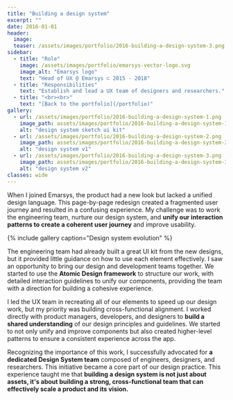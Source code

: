 ```yaml
---
title: "Building a design system"
excerpt: ""
date: 2016-01-01
header:
  image:
  teaser: /assets/images/portfolio/2016-building-a-design-system-3.png
sidebar:
  - title: "Role"
    image: /assets/images/portfolio/emarsys-vector-logo.svg
    image_alt: "Emarsys logo"
    text: "Head of UX @ Emarsys ⊂ 2015 - 2018"
  - title: "Responsibilities"
    text: "Establish and lead a UX team of designers and researchers."
  - title: "<br><br>"
    text: "[Back to the portfolio](/portfolio)"    
gallery:
  - url: /assets/images/portfolio/2016-building-a-design-system-1.png
    image_path: assets/images/portfolio/2016-building-a-design-system-1.png
    alt: "design system sketch ui kit"
  - url: /assets/images/portfolio/2016-building-a-design-system-2.png
    image_path: assets/images/portfolio/2016-building-a-design-system-2.png
    alt: "design system v1"
  - url: /assets/images/portfolio/2016-building-a-design-system-3.png
    image_path: assets/images/portfolio/2016-building-a-design-system-3.png
    alt: "design system v2"
classes: wide
---
```


When I joined Emarsys, the product had a new look but lacked a unified design language. This page-by-page redesign created a fragmented user journey and resulted in a confusing experience. My challenge was to work the engineering team, nurture our design system, and **unify our interaction patterns to create a coherent user journey** and improve usability.

{% include gallery caption="Design system evolution" %}

The engineering team had already built a great UI kit from the new designs, but it provided little guidance on how to use each element effectively. I saw an opportunity to bring our design and development teams together. We started to use the **Atomic Design framework** to structure our work, with detailed interaction guidelines to unify our components, providing the team with a direction for building a cohesive experience.

I led the UX team in recreating all of our elements to speed up our design work, but my priority was building cross-functional alignment. I worked directly with product managers, developers, and designers to **build a shared understanding** of our design principles and guidelines. We started to not only unify and improve components but also created higher-level patterns to ensure a consistent experience across the app.

Recognizing the importance of this work, I successfully advocated for **a dedicated Design System team** composed of engineers, designers, and researchers. This initiative became a core part of our design practice. This experience taught me that **building a design system is not just about assets, it's about building a strong, cross-functional team that can effectively scale a product and its vision.**